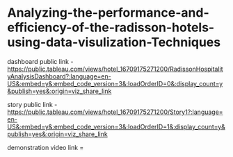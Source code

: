 # Analyzing-the-performance-and-efficiency-of-the-radisson-hotels-using-data-visulization-Techniques


dashboard public link - https://public.tableau.com/views/hotel_16709175271200/RadissonHospitalityAnalysisDashboard?:language=en-US&:embed=y&:embed_code_version=3&:loadOrderID=0&:display_count=y&publish=yes&:origin=viz_share_link

story public link - https://public.tableau.com/views/hotel_16709175271200/Story1?:language=en-US&:embed=y&:embed_code_version=3&:loadOrderID=1&:display_count=y&publish=yes&:origin=viz_share_link

demonstration video link =
